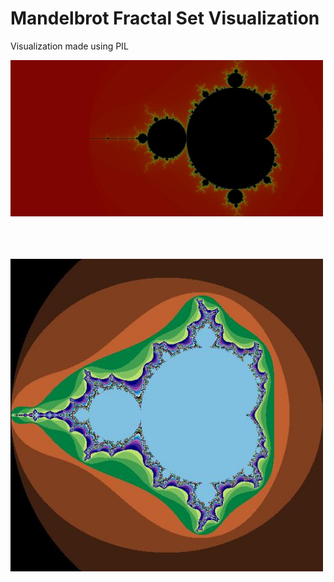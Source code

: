 # Mandelbrot Fractal Set Visualization

Visualization made using PIL

<img src="images/mandel1.jpg" width="500px"><br><br><br><br>

<img src="images/mandel2.jpg" width="500px">